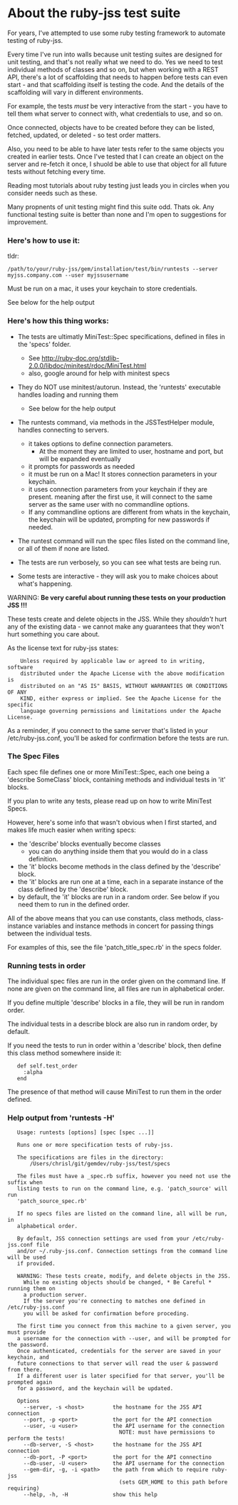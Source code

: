 # About the ruby-jss test suite

For years, I've attempted to use some ruby testing framework to automate testing of ruby-jss.

Every time I've run into walls because unit testing suites are designed for unit testing, and that's not really what we need to do.  Yes we need to test individual methods of classes and so on, but when working with a REST API, there's a lot of
scaffolding that needs to happen before tests can even start - and that scaffolding itself is testing the code. And the details of the scaffolding will vary in different environments.

For example, the tests *must* be very interactive from the start - you have to tell them what server to connect with, what credentials to use, and so on.

Once connected, objects have to be created before they can be listed, fetched, updated, or deleted - so test order matters.

Also, you need to be able to have later tests refer to the same objects you created in earlier tests. Once I've tested that I can create an object on the server and re-fetch it once, I shuold be able to use that object for all future tests without fetching every time.

Reading most tutorials about ruby testing just leads you in circles when you consider needs such as these.

Many propnents of unit testing might find this suite odd.  Thats ok. Any functional testing suite is better than none and I'm open to suggestions for improvement.

### Here's how to use it:

tldr:

  `/path/to/your/ruby-jss/gem/installation/test/bin/runtests --server myjss.company.com --user myjssusername`

Must be run on a mac, it uses your keychain to store credentials.

See below for the help output

### Here's how this thing works:

 - The tests are ultimatly MiniTest::Spec specifications, defined in files in the 'specs' folder.
   - See http://ruby-doc.org/stdlib-2.0.0/libdoc/minitest/rdoc/MiniTest.html
   - also, google around for help with minitest specs


 - They do NOT use minitest/autorun. Instead, the 'runtests' executable handles loading and running them
   - See below for the help output


 - The runtests command, via methods in the JSSTestHelper module, handles connecting to servers.
   - it takes options to define connection parameters.
     - At the moment they are limited to user, hostname and port, but will be expanded eventually
   - it prompts for passwords as needed
   - it must be run on a Mac! It stores connection parameters in your keychain.
   - it uses connection parameters from your keychain if they are present. meaning after the first use,
     it will connect to the same server as the same user with no commandline options.
   - If any commandline options are different from whats in the keychain, the keychain will be updated,
     prompting for new passwords if needed.


 - The runtest command will run the spec files listed on the command line, or all of them if none are listed.
 - The tests are run verbosely, so you can see what tests are being run.
 - Some tests are interactive - they will ask you to make choices about what's happening.

WARNING: **Be very careful about running these tests on your production JSS !!!**

These tests create and delete objects in the JSS. While they _shouldn't_ hurt any of the existing data - we cannot make any guarantees that they won't hurt something you care about.

As the license text for ruby-jss states:

```
    Unless required by applicable law or agreed to in writing, software
    distributed under the Apache License with the above modification is
    distributed on an "AS IS" BASIS, WITHOUT WARRANTIES OR CONDITIONS OF ANY
    KIND, either express or implied. See the Apache License for the specific
    language governing permissions and limitations under the Apache License.
```

As a reminder, if you connect to the same server that's listed in your /etc/ruby-jss.conf, you'll be asked for confirmation before the tests are run.



 ### The Spec Files

 Each spec file defines one or more MiniTest::Spec, each one being a 'describe SomeClass' block, containing methods and individual tests in 'it' blocks.

 If you plan to write any tests, please read up on how to write MiniTest Specs.

However, here's some info that wasn't obvious when I first started, and makes life much easier when writing specs:

 - the 'describe' blocks eventually become classes
   - you can do anything inside them that you would do in a class definition.
 - the 'it' blocks become methods in the class defined by the 'describe' block.
 - the 'it' blocks are run one at a time, each in a separate instance of the class defined by the 'describe' block.
 - by default, the 'it' blocks are run in a random order. See below if you need them to run in the defined order.

 All of the above means that you can use constants, class methods, class-instance variables and instance methods in concert for passing things between the individual tests.

For examples of this, see the file 'patch_title_spec.rb' in the specs folder.

### Running tests in order

The individual spec files are run in the order given on the command line. If none are given on the command line, all files are run in alphabetical order.

If you define multiple 'describe' blocks in a file, they will be run in random order.

The individual tests in a describe block are also run in random order, by default.

If you need the tests to run in order within a 'describe' block, then define this class method somewhere inside it:

       def self.test_order
         :alpha
       end

The presence of that method will cause MiniTest to run them in the order defined.


### Help output from 'runtests -H'


```
   Usage: runtests [options] [spec [spec ...]]

   Runs one or more specification tests of ruby-jss.

   The specifications are files in the directory:
       /Users/chrisl/git/gemdev/ruby-jss/test/specs

   The files must have a _spec.rb suffix, however you need not use the suffix when
   listing tests to run on the command line, e.g. 'patch_source' will run
   'patch_source_spec.rb'

   If no specs files are listed on the command line, all will be run, in
   alphabetical order.

   By default, JSS connection settings are used from your /etc/ruby-jss.conf file
   and/or ~/.ruby-jss.conf. Connection settings from the command line will be used
   if provided.

   WARNING: These tests create, modify, and delete objects in the JSS.
     While no existing objects should be changed, * Be Careful * running them on
     a production server.
     If the server you're connecting to matches one defined in /etc/ruby-jss.conf
     you will be asked for confirmation before proceding.

   The first time you connect from this machine to a given server, you must provide
   a username for the connection with --user, and will be prompted for the password.
   Once authenticated, credentials for the server are saved in your keychain, and
   future connections to that server will read the user & password from there.
   If a different user is later specified for that server, you'll be prompted again
   for a password, and the keychain will be updated.

   Options
     --server, -s <host>         the hostname for the JSS API connection
     --port, -p <port>           the port for the API connection
     --user, -u <user>           the API username for the connection
                                   NOTE: must have permissions to perform the tests!
     --db-server, -S <host>      the hostname for the JSS API connection
     --db-port, -P <port>        the port for the API connectino
     --db-user, -U <user>        the API username for the connection
     --gem-dir, -g, -i <path>    the path from which to require ruby-jss
                                   (sets GEM_HOME to this path before requiring)
     --help, -h, -H              show this help
```
